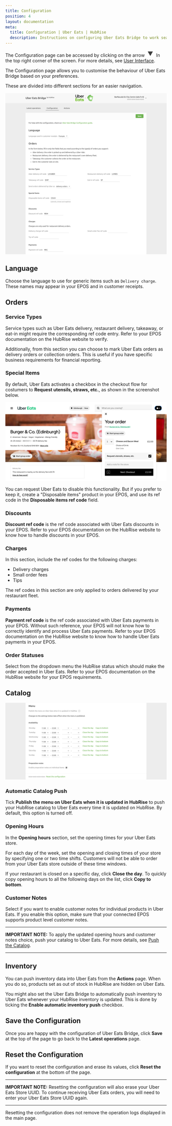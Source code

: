 ```yaml
---
title: Configuration
position: 4
layout: documentation
meta:
  title: Configuration | Uber Eats | HubRise
  description: Instructions on configuring Uber Eats Bridge to work seamlessly with Uber Eats and your EPOS or other apps connected to HubRise. Configuration is simple.
---
```


The Configuration page can be accessed by clicking on the arrow <InlineImage width="20" height="20">![Arrow icon](../images/arrow-icon.jpg)</InlineImage> In the top right corner of the screen. For more details, see [User Interface](/apps/uber-eats/user-interface).

The Configuration page allows you to customise the behaviour of Uber Eats Bridge based on your preferences.

These are divided into different sections for an easier navigation.

![Uber Eats Bridge configuration page](../images/010-en-configuration-page-cropped.png)

## Language

Choose the language to use for generic items such as `Delivery charge`. These names may appear in your EPOS and in customer receipts.

## Orders

### Service Types

Service types such as Uber Eats delivery, restaurant delivery, takeaway, or eat-in might require the corresponding ref code entry. Refer to your EPOS documentation on the HubRise website to verify.

Additionally, from this section you can choose to mark Uber Eats orders as delivery orders or collection orders.
This is useful if you have specific business requirements for financial reporting.

### Special Items

By default, Uber Eats activates a checkbox in the checkout flow for costumers to **Request utensils, straws, etc.**, as shown in the screenshot below.

![Disposable items checkbox in Uber Eats checkout](../images/009-en-disposable-items.png)

You can request Uber Eats to disable this functionality. But if you prefer to keep it, create a "Disposable items" product in your EPOS, and use its ref code in the **Disposable items ref code** field.

### Discounts

**Discount ref code** is the ref code associated with Uber Eats discounts in your EPOS. Refer to your EPOS documentation on the HubRise website to know how to handle discounts in your EPOS.

### Charges

In this section, include the ref codes for the following charges:

- Delivery charges
- Small order fees
- Tips

The ref codes in this section are only applied to orders delivered by your restaurant fleet.

### Payments

**Payment ref code** is the ref code associated with Uber Eats payments in your EPOS. Without such reference, your EPOS will not know how to correctly identify and process Uber Eats payments. Refer to your EPOS documentation on the HubRise website to know how to handle Uber Eats payments in your EPOS.

### Order Statuses

Select from the dropdown menu the HubRise status which should make the order accepted in Uber Eats. Refer to your EPOS documentation on the HubRise website for your EPOS requirements.

## Catalog

![Uber Eats Bridge configuration page, Catalog section](../images/011-en-configuration-page-menu.png)

### Automatic Catalog Push

Tick **Publish the menu on Uber Eats when it is updated in HubRise** to push your HubRise catalog to Uber Eats every time it is updated on HubRise. By default, this option is turned off.

### Opening Hours

In the **Opening hours** section, set the opening times for your Uber Eats store.

For each day of the week, set the opening and closing times of your store by specifying one or two time shifts. Customers will not be able to order from your Uber Eats store outside of these time windows.

If your restaurant is closed on a specific day, click **Close the day**.
To quickly copy opening hours to all the following days on the list, click **Copy to bottom**.

### Customer Notes

Select if you want to enable customer notes for individual products in Uber Eats. If you enable this option, make sure that your connected EPOS supports product level customer notes.

---

**IMPORTANT NOTE:** To apply the updated opening hours and customer notes choice, push your catalog to Uber Eats. For more details, see [Push the Catalog](/apps/uber-eats/push-catalog).

---

## Inventory

You can push inventory data into Uber Eats from the **Actions** page. When you do so, products set as out of stock in HubRise are hidden on Uber Eats.

You might also set the Uber Eats Bridge to automatically push inventory to Uber Eats whenever your HubRise inventory is updated. This is done by ticking the **Enable automatic inventory push** checkbox.

## Save the Configuration

Once you are happy with the configuration of Uber Eats Bridge, click **Save** at the top of the page to go back to the **Latest operations** page.

## Reset the Configuration

If you want to reset the configuration and erase its values, click **Reset the configuration** at the bottom of the page.

---

**IMPORTANT NOTE:** Resetting the configuration will also erase your Uber Eats Store UUID. To continue receiving Uber Eats orders, you will need to enter your Uber Eats Store UUID again.

---

Resetting the configuration does not remove the operation logs displayed in the main page.
